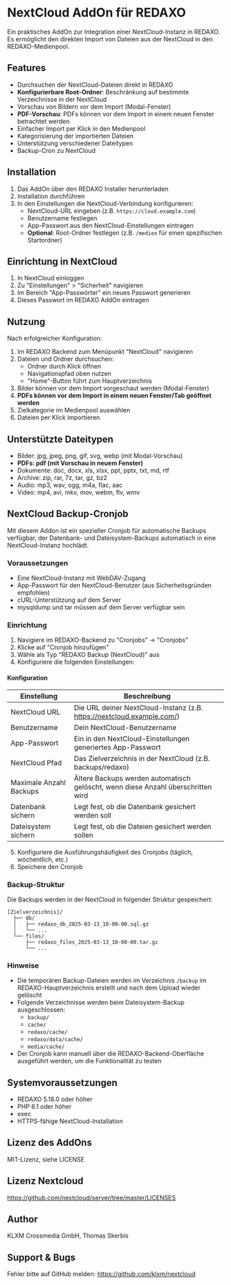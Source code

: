 # NextCloud AddOn für REDAXO

Ein praktisches AddOn zur Integration einer NextCloud-Instanz in REDAXO. Es ermöglicht den direkten Import von Dateien aus der NextCloud in den REDAXO-Medienpool.

## Features

- Durchsuchen der NextCloud-Dateien direkt in REDAXO
- **Konfigurierbare Root-Ordner**: Beschränkung auf bestimmte Verzeichnisse in der NextCloud
- Vorschau von Bildern vor dem Import (Modal-Fenster)
- **PDF-Vorschau**: PDFs können vor dem Import in einem neuen Fenster betrachtet werden
- Einfacher Import per Klick in den Medienpool
- Kategorisierung der importierten Dateien
- Unterstützung verschiedener Dateitypen
- Backup-Cron zu NextCloud

## Installation 

1. Das AddOn über den REDAXO Installer herunterladen
2. Installation durchführen
3. In den Einstellungen die NextCloud-Verbindung konfigurieren:
   - NextCloud-URL eingeben (z.B. `https://cloud.example.com`)
   - Benutzername festlegen
   - App-Passwort aus den NextCloud-Einstellungen eintragen
   - **Optional**: Root-Ordner festlegen (z.B. `/medien` für einen spezifischen Startordner)

## Einrichtung in NextCloud

1. In NextCloud einloggen
2. Zu "Einstellungen" > "Sicherheit" navigieren
3. Im Bereich "App-Passwörter" ein neues Passwort generieren
4. Dieses Passwort im REDAXO AddOn eintragen

## Nutzung

Nach erfolgreicher Konfiguration:

1. Im REDAXO Backend zum Menüpunkt "NextCloud" navigieren
2. Dateien und Ordner durchsuchen:
   - Ordner durch Klick öffnen
   - Navigationspfad oben nutzen
   - "Home"-Button führt zum Hauptverzeichnis
3. Bilder können vor dem Import vorgeschaut werden (Modal-Fenster)
4. **PDFs können vor dem Import in einem neuen Fenster/Tab geöffnet werden**
5. Zielkategorie im Medienpool auswählen
6. Dateien per Klick importieren

## Unterstützte Dateitypen

- Bilder: jpg, jpeg, png, gif, svg, webp (mit Modal-Vorschau)
- **PDFs: pdf (mit Vorschau in neuem Fenster)**
- Dokumente: doc, docx, xls, xlsx, ppt, pptx, txt, md, rtf
- Archive: zip, rar, 7z, tar, gz, bz2
- Audio: mp3, wav, ogg, m4a, flac, aac
- Video: mp4, avi, mkv, mov, webm, flv, wmv

## NextCloud Backup-Cronjob

Mit diesem Addon ist ein spezieller Cronjob für automatische Backups verfügbar, der Datenbank- und Dateisystem-Backups automatisch in eine NextCloud-Instanz hochlädt.

### Voraussetzungen

- Eine NextCloud-Instanz mit WebDAV-Zugang
- App-Passwort für den NextCloud-Benutzer (aus Sicherheitsgründen empfohlen)
- cURL-Unterstützung auf dem Server
- mysqldump und tar müssen auf dem Server verfügbar sein

### Einrichtung

1. Navigiere im REDAXO-Backend zu "Cronjobs" → "Cronjobs"
2. Klicke auf "Cronjob hinzufügen"
3. Wähle als Typ "REDAXO Backup (NextCloud)" aus
4. Konfiguriere die folgenden Einstellungen:

#### Konfiguration

| Einstellung | Beschreibung |
|-------------|--------------|
| NextCloud URL | Die URL deiner NextCloud-Instanz (z.B. https://nextcloud.example.com/) |
| Benutzername | Dein NextCloud-Benutzername |
| App-Passwort | Ein in den NextCloud-Einstellungen generiertes App-Passwort |
| NextCloud Pfad | Das Zielverzeichnis in der NextCloud (z.B. backups/redaxo) |
| Maximale Anzahl Backups | Ältere Backups werden automatisch gelöscht, wenn diese Anzahl überschritten wird |
| Datenbank sichern | Legt fest, ob die Datenbank gesichert werden soll |
| Dateisystem sichern | Legt fest, ob die Dateien gesichert werden sollen |

5. Konfiguriere die Ausführungshäufigkeit des Cronjobs (täglich, wöchentlich, etc.)
6. Speichere den Cronjob

### Backup-Struktur

Die Backups werden in der NextCloud in folgender Struktur gespeichert:

```
[Zielverzeichnis]/
  ├── db/
  │   ├── redaxo_db_2025-03-13_10-00-00.sql.gz
  │   └── ...
  └── files/
      ├── redaxo_files_2025-03-13_10-00-00.tar.gz
      └── ...
```

### Hinweise

- Die temporären Backup-Dateien werden im Verzeichnis `/backup` im REDAXO-Hauptverzeichnis erstellt und nach dem Upload wieder gelöscht
- Folgende Verzeichnisse werden beim Dateisystem-Backup ausgeschlossen:
  - `backup/`
  - `cache/`
  - `redaxo/cache/`
  - `redaxo/data/cache/`
  - `media/cache/`
- Der Cronjob kann manuell über die REDAXO-Backend-Oberfläche ausgeführt werden, um die Funktionalität zu testen

## Systemvoraussetzungen

- REDAXO 5.18.0 oder höher
- PHP 8.1 oder höher
- exec
- HTTPS-fähige NextCloud-Installation

## Lizenz des AddOns

MIT-Lizenz, siehe LICENSE

## Lizenz Nextcloud 

https://github.com/nextcloud/server/tree/master/LICENSES

## Author

KLXM Crossmedia GmbH, Thomas Skerbis

## Support & Bugs

Fehler bitte auf GitHub melden: https://github.com/klxm/nextcloud
